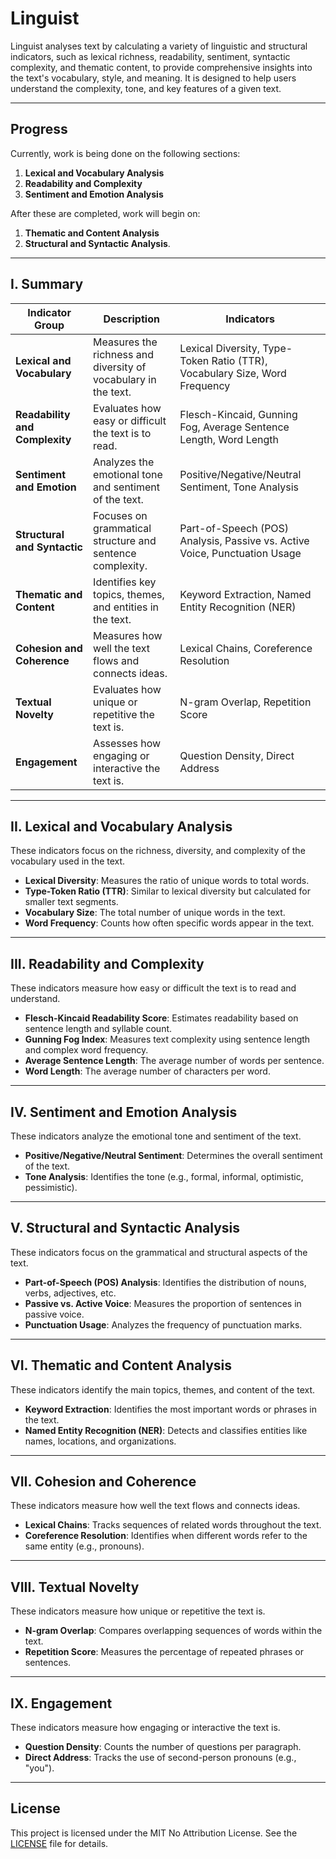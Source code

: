 # Linguist

Linguist analyses text by calculating a variety of linguistic and structural indicators, such as lexical richness, readability, sentiment, syntactic complexity, and thematic content, to provide comprehensive insights into the text's vocabulary, style, and meaning. It is designed to help users understand the complexity, tone, and key features of a given text.

---

## Progress

Currently, work is being done on the following sections:

1. **Lexical and Vocabulary Analysis**
2. **Readability and Complexity**
3. **Sentiment and Emotion Analysis**

After these are completed, work will begin on:

1. **Thematic and Content Analysis**
2. **Structural and Syntactic Analysis**.

---

## I. Summary

| **Indicator Group**            | **Description**                                                                 | **Indicators**                                                                 |
|--------------------------------|---------------------------------------------------------------------------------|--------------------------------------------------------------------------------|
| **Lexical and Vocabulary**     | Measures the richness and diversity of vocabulary in the text.                  | Lexical Diversity, Type-Token Ratio (TTR), Vocabulary Size, Word Frequency     |
| **Readability and Complexity** | Evaluates how easy or difficult the text is to read.                            | Flesch-Kincaid, Gunning Fog, Average Sentence Length, Word Length              |
| **Sentiment and Emotion**      | Analyzes the emotional tone and sentiment of the text.                          | Positive/Negative/Neutral Sentiment, Tone Analysis                             |
| **Structural and Syntactic**   | Focuses on grammatical structure and sentence complexity.                       | Part-of-Speech (POS) Analysis, Passive vs. Active Voice, Punctuation Usage     |
| **Thematic and Content**       | Identifies key topics, themes, and entities in the text.                        | Keyword Extraction, Named Entity Recognition (NER)                             |
| **Cohesion and Coherence**     | Measures how well the text flows and connects ideas.                            | Lexical Chains, Coreference Resolution                                         |
| **Textual Novelty**            | Evaluates how unique or repetitive the text is.                                 | N-gram Overlap, Repetition Score                                               |
| **Engagement**                 | Assesses how engaging or interactive the text is.                               | Question Density, Direct Address                                               |

---

## II. Lexical and Vocabulary Analysis

These indicators focus on the richness, diversity, and complexity of the vocabulary used in the text.

- **Lexical Diversity**: Measures the ratio of unique words to total words.
- **Type-Token Ratio (TTR)**: Similar to lexical diversity but calculated for smaller text segments.
- **Vocabulary Size**: The total number of unique words in the text.
- **Word Frequency**: Counts how often specific words appear in the text.

---

## III. Readability and Complexity

These indicators measure how easy or difficult the text is to read and understand.

- **Flesch-Kincaid Readability Score**: Estimates readability based on sentence length and syllable count.
- **Gunning Fog Index**: Measures text complexity using sentence length and complex word frequency.
- **Average Sentence Length**: The average number of words per sentence.
- **Word Length**: The average number of characters per word.

---

## IV. Sentiment and Emotion Analysis

These indicators analyze the emotional tone and sentiment of the text.

- **Positive/Negative/Neutral Sentiment**: Determines the overall sentiment of the text.
- **Tone Analysis**: Identifies the tone (e.g., formal, informal, optimistic, pessimistic).

---

## V. Structural and Syntactic Analysis

These indicators focus on the grammatical and structural aspects of the text.

- **Part-of-Speech (POS) Analysis**: Identifies the distribution of nouns, verbs, adjectives, etc.
- **Passive vs. Active Voice**: Measures the proportion of sentences in passive voice.
- **Punctuation Usage**: Analyzes the frequency of punctuation marks.

---

## VI. Thematic and Content Analysis

These indicators identify the main topics, themes, and content of the text.

- **Keyword Extraction**: Identifies the most important words or phrases in the text.
- **Named Entity Recognition (NER)**: Detects and classifies entities like names, locations, and organizations.

---

## VII. Cohesion and Coherence

These indicators measure how well the text flows and connects ideas.

- **Lexical Chains**: Tracks sequences of related words throughout the text.
- **Coreference Resolution**: Identifies when different words refer to the same entity (e.g., pronouns).

---

## VIII. Textual Novelty

These indicators measure how unique or repetitive the text is.

- **N-gram Overlap**: Compares overlapping sequences of words within the text.
- **Repetition Score**: Measures the percentage of repeated phrases or sentences.

---

## IX. Engagement

These indicators measure how engaging or interactive the text is.

- **Question Density**: Counts the number of questions per paragraph.
- **Direct Address**: Tracks the use of second-person pronouns (e.g., "you").

---

## License

This project is licensed under the MIT No Attribution License. See the [LICENSE](LICENSE) file for details.
